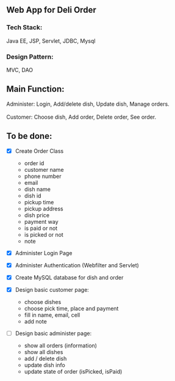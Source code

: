 ## Web App for Deli Order

### Tech Stack:
Java EE, JSP, Servlet, JDBC, Mysql

### Design Pattern:
MVC, DAO

## Main Function:
Administer: Login, Add/delete dish, Update dish, Manage orders.
<br/><br/>
Customer: Choose dish, Add order, Delete order, See order.

## To be done: 
- [x]  Create Order Class

	- order id
	- customer name
	- phone number
	- email
	- dish name
	- dish id
	- pickup time
	- pickup address
	- dish price
	- payment way
	- is paid or not
	- is picked or not
	- note
	
- [x]  Administer Login Page

- [x]  Administer Authentication (Webfilter and Servlet)

- [x]  Create MySQL database for dish and order

- [x]  Design basic customer page:<br/>
	
	- choose dishes
	- choose pick time, place and payment
	- fill in name, email, cell
	- add note
- [ ] Design basic administer page:<br/>

	- show all orders (information)
	- show all dishes 
	- add / delete dish
	- update dish info
	- update state of order (isPicked, isPaid)
